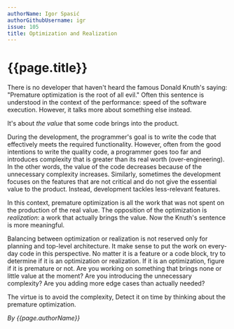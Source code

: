 ```yaml
---
authorName: Igor Spasić
authorGithubUsername: igr
issue: 105
title: Optimization and Realization
---
```

# {{page.title}}

There is no developer that haven't heard the famous Donald Knuth's saying: "Premature optimization is the root of all evil." Often this sentence is understood in the context of the performance: speed of the software execution. However, it talks more about something else instead.

It's about _the value_ that some code brings into the product.

During the development, the programmer's goal is to write the code that effectively meets the required functionality. However, often from the good intentions to write the quality code, a programmer goes too far and introduces complexity that is greater than its real worth (over-engineering). In the other words, the value of the code decreases because of the unnecessary complexity increases. Similarly, sometimes the development focuses on the features that are not critical and do not give the essential value to the product. Instead, development tackles less-relevant features.

In this context, premature optimization is all the work that was not spent on the production of the real value. The opposition of the optimization is _realization_: a work that actually brings the value. Now the Knuth's sentence is more meaningful.

Balancing between optimization or realization is not reserved only for planning and top-level architecture. It make sense to put the work on every-day code in this perspective. No matter it is a feature or a code block, try to determine if it is an optimization or realization. If it is an optimization, figure if it is premature or not. Are you working on something that brings none or little value at the moment? Are you introducing the unnecessary complexity? Are you adding more edge cases than actually needed?

The virtue is to avoid the complexity, Detect it on time by thinking about the premature optimization.

*By {{page.authorName}}*